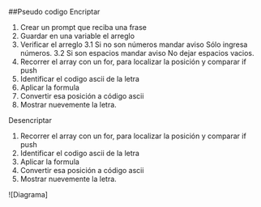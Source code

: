 ##Pseudo codigo
Encriptar
1. Crear un prompt que reciba una frase
2. Guardar en una variable el arreglo
3. Verificar el arreglo
 3.1 Si no son números mandar aviso Sólo ingresa números.
 3.2 Si son espacios mandar aviso No dejar espacios vacios.
4. Recorrer el array con un for, para localizar la posición y comparar if push
5. Identificar el codigo ascii de la letra
6. Aplicar la formula 
6. Convertir esa posición a código ascii
7. Mostrar nuevemente la letra.

Desencriptar

1. Recorrer el array con un for, para localizar la posición y comparar if push
2. Identificar el codigo ascii de la letra
3. Aplicar la formula 
4. Convertir esa posición a código ascii
5. Mostrar nuevemente la letra.

![Diagrama]
